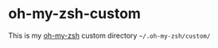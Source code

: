 oh-my-zsh-custom
================

This is my [oh-my-zsh](https://github.com/robbyrussell/oh-my-zsh) custom directory `~/.oh-my-zsh/custom/`
